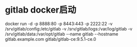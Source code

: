 # gitlab docker启动
docker run -d -p 8888:80 -p 8443:443 -p 2222:22 -v /srv/gitlab/config:/etc/gitlab -v /srv/gitlab/logs:/var/log/gitlab -v /srv/gitlab/data:/var/opt/gitlab --name gitlab --hostname gitlab.example.com gitlab/gitlab-ce:9.5.1-ce.0